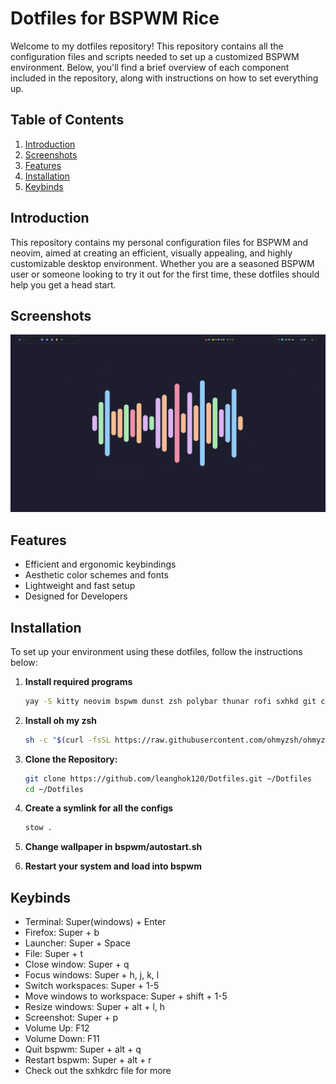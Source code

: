 # Dotfiles for BSPWM Rice

Welcome to my dotfiles repository! This repository contains all the configuration files and scripts needed to set up a customized BSPWM environment. Below, you'll find a brief overview of each component included in the repository, along with instructions on how to set everything up.

## Table of Contents
1. [Introduction](#introduction)
2. [Screenshots](#screenshots)
3. [Features](#features)
4. [Installation](#installation)
7. [Keybinds](#keybinds)

## Introduction

This repository contains my personal configuration files for BSPWM and neovim, aimed at creating an efficient, visually appealing, and highly customizable desktop environment. Whether you are a seasoned BSPWM user or someone looking to try it out for the first time, these dotfiles should help you get a head start.

## Screenshots

![](./2024-05-20_11-55.png)

## Features

- Efficient and ergonomic keybindings
- Aesthetic color schemes and fonts
- Lightweight and fast setup
- Designed for Developers

## Installation

To set up your environment using these dotfiles, follow the instructions below:

1. **Install required programs**
    ```sh
    yay -S kitty neovim bspwm dunst zsh polybar thunar rofi sxhkd git curl stow feh picom
    ```

2. **Install oh my zsh**
    ```sh
    sh -c "$(curl -fsSL https://raw.githubusercontent.com/ohmyzsh/ohmyzsh/master/tools/install.sh)"
    ```

3. **Clone the Repository:**
   ```sh
   git clone https://github.com/leanghok120/Dotfiles.git ~/Dotfiles
   cd ~/Dotfiles
   ```

4. **Create a symlink for all the configs**
    ```sh
    stow .
    ```

5. **Change wallpaper in bspwm/autostart.sh**

6. **Restart your system and load into bspwm**

## Keybinds

- Terminal: Super(windows) + Enter
- Firefox: Super + b
- Launcher: Super + Space
- File: Super + t
- Close window: Super + q
- Focus windows: Super + h, j, k, l
- Switch workspaces: Super + 1-5
- Move windows to workspace: Super + shift + 1-5
- Resize windows: Super + alt + l, h
- Screenshot: Super + p
- Volume Up: F12
- Volume Down: F11
- Quit bspwm: Super + alt + q
- Restart bspwm: Super + alt + r
- Check out the sxhkdrc file for more
